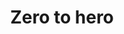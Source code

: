 ---
emoji: 🐐
title: Zero to hero 
description: Karpathy's series on building an LLM from scratch
---